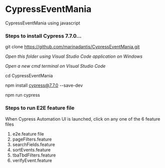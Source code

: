 # CypressEventMania
CypressEventMania using javascript

### Steps to install Cypress 7.7.0...

git clone https://github.com/marinadantis/CypressEventMania.git

*Open this folder using Visual Studio Code application on Windows*

*Open a new cmd terminal on Visual Studio Code*

cd CypressEventMania

npm install cypress@7.7.0 --save-dev

npm run cypress

### Steps to run E2E feature file

When Cypress Automation UI is launched, click on any one of the 6 feature files

1. e2e.feature file
2. pageFilters.feature
3. searchFields.feature
4. sortEvents.feature
5. tbaTbdFilters.feature
6. verifyEvent.feature
